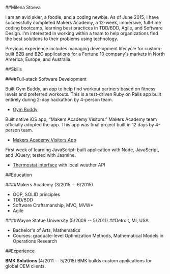 ##Milena Stoeva

I am an avid skier, a foodie, and a coding newbie. As of June 2015, I have successfully completed Makers Academy, a 12-week, immersive, full-time coding bootcamp, learning best practices in TDD/BDD, Agile, and Software Design. I'm interested in working within a team to help organizations find the best solutions to their problems using technology.

Previous experience includes managing development lifecycle for custom-built B2B and B2C applications for a Fortune 10 company's markets in North America, Europe, and Australia.

##Skills

####Full-stack Software Development

Built Gym Buddy, an app to help find workout partners based on fitness levels and preferred workouts. This is a test-driven Ruby on Rails app built entirely during 2-day hackathon by 4-person team.
- [Gym Buddy](https://gympal.herokuapp.com/)

Built native iOS app, “Makers Academy Visitors.” Makers Academy team officially adopted the app. This app was final project built in 12 days by 4-person team.
- [Makers Academy Visitors App](goo.gl/xN6MlD)

First week of learning JavaScript: built application with Node, JavaScript, and JQuery; tested with Jasmine.
- [Thermostat Interface](https://github.com/M1lena/Thermostat_Interface) with local weather API

##Education

####Makers Academy (3/2015 -- 6/2015)

- OOP, SOLID principles
- TDD/BDD
- Software Craftsmanship, MVC, MVW*
- Agile

####Wayne Statue University (5/2009 -- 5/2011)
##Detroit, MI, USA
- Bachelor's of Arts, Mathematics
- Courses: graduate-level Optimization Methods, Mathematical Models in Operations Research

##Experience

**BMK Solutions** (4/2011 -- 5/2015)
BMK builds custom applications for global OEM clients.
